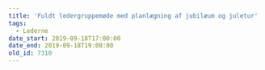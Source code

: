 ```yaml
---
title: 'Fuldt ledergruppemøde med planlægning af jubilæum og juletur'
tags:
  - Lederne
date_start: 2019-09-18T17:00:00
date_end: 2019-09-18T19:00:00
old_id: 7310
---
```

